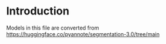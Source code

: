 # Introduction

Models in this file are converted from
https://huggingface.co/pyannote/segmentation-3.0/tree/main
